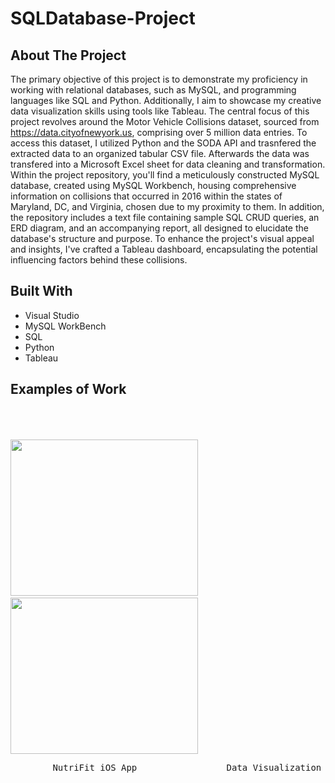 # SQLDatabase-Project

## About The Project
The primary objective of this project is to demonstrate my proficiency in working with relational databases, such as MySQL, and programming languages like SQL and Python. Additionally, I aim to showcase my creative data visualization skills using tools like Tableau. The central focus of this project revolves around the Motor Vehicle Collisions dataset, sourced from https://data.cityofnewyork.us, comprising over 5 million data entries. To access this dataset, I utilized Python and the SODA API and trasnfered the extracted data to an organized tabular CSV file. Afterwards the data was transfered into a Microsoft Excel sheet for data cleaning and transformation. Within the project repository, you'll find a meticulously constructed MySQL database, created using MySQL Workbench, housing comprehensive information on collisions that occurred in 2016 within the states of Maryland, DC, and Virginia, chosen due to my proximity to them. In addition, the repository includes a text file containing sample SQL CRUD queries, an ERD diagram, and an accompanying report, all designed to elucidate the database's structure and purpose. To enhance the project's visual appeal and insights, I've crafted a Tableau dashboard, encapsulating the potential influencing factors behind these collisions.


## Built  With
* Visual Studio
* MySQL WorkBench
* SQL
* Python
* Tableau

 ## Examples of Work  

<p float="left">
  <img src="https://github.com/zzachari23/zzachari23/blob/main/NutriFit.gif" width="300" height = "250"/>
   <img height="300" hspace="23"/> 
  <img src="https://github.com/zzachari23/zzachari23/blob/main/Tableau.gif" width="300" height = "250"/>
</p>
<pre>        NutriFit iOS App                 Data Visualization via Tableau (SQL Project)     </pre>

